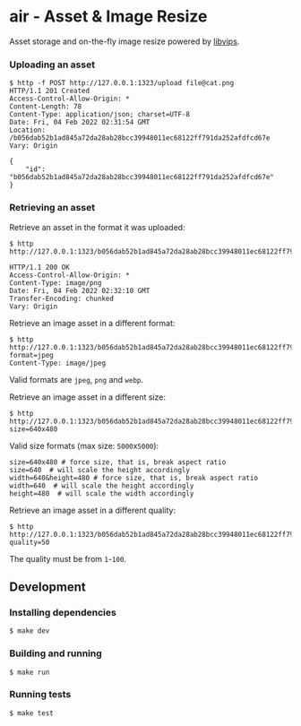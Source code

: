 # air - Asset & Image Resize

Asset storage and on-the-fly image resize powered by [libvips](https://github.com/libvips/libvips).

### Uploading an asset
```shell
$ http -f POST http://127.0.0.1:1323/upload file@cat.png
HTTP/1.1 201 Created
Access-Control-Allow-Origin: *
Content-Length: 78
Content-Type: application/json; charset=UTF-8
Date: Fri, 04 Feb 2022 02:31:54 GMT
Location: /b056dab52b1ad845a72da28ab28bcc39948011ec68122ff791da252afdfcd67e
Vary: Origin

{
    "id": "b056dab52b1ad845a72da28ab28bcc39948011ec68122ff791da252afdfcd67e"
}
```

### Retrieving an asset
Retrieve an asset in the format it was uploaded:
```shell
$ http http://127.0.0.1:1323/b056dab52b1ad845a72da28ab28bcc39948011ec68122ff791da252afdfcd67e

HTTP/1.1 200 OK
Access-Control-Allow-Origin: *
Content-Type: image/png
Date: Fri, 04 Feb 2022 02:32:10 GMT
Transfer-Encoding: chunked
Vary: Origin
```

Retrieve an image asset in a different format:
```shell
$ http http://127.0.0.1:1323/b056dab52b1ad845a72da28ab28bcc39948011ec68122ff791da252afdfcd67e?format=jpeg
Content-Type: image/jpeg
```
Valid formats are `jpeg`, `png` and `webp`.

Retrieve an image asset in a different size:
```shell
$ http http://127.0.0.1:1323/b056dab52b1ad845a72da28ab28bcc39948011ec68122ff791da252afdfcd67e?size=640x480
```
Valid size formats (max size: `5000`x`5000`):
```
size=640x480 # force size, that is, break aspect ratio
size=640  # will scale the height accordingly
width=640&height=480 # force size, that is, break aspect ratio
width=640  # will scale the height accordingly
height=480  # will scale the width accordingly
```

Retrieve an image asset in a different quality:
```shell
$ http http://127.0.0.1:1323/b056dab52b1ad845a72da28ab28bcc39948011ec68122ff791da252afdfcd67e?quality=50
```
The quality must be from `1`-`100`.

## Development

### Installing dependencies
```shell
$ make dev
```

### Building and running
```shell
$ make run
```

### Running tests
```shell
$ make test
```
